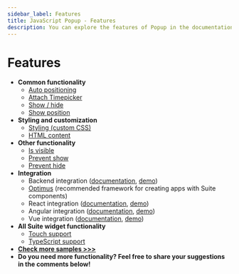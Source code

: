 ```yaml
---
sidebar_label: Features
title: JavaScript Popup - Features 
description: You can explore the features of Popup in the documentation of the DHTMLX JavaScript UI library. Browse developer guides and API reference, try out code examples and live demos, and download a free 30-day evaluation version of DHTMLX Suite 7.
---
```


# Features

- **Common functionality**
  - [Auto positioning](https://snippet.dhtmlx.com/bz1ekc71)
  - [Attach Timepicker](https://snippet.dhtmlx.com/7x6hlbqx)
  - [Show / hide](https://snippet.dhtmlx.com/aqzy536h)
  - [Show position](https://snippet.dhtmlx.com/bu4uj2ik)
- **Styling and customization**
  - [Styling (custom CSS)](https://snippet.dhtmlx.com/rd8zfw5h)
  - [HTML content](https://snippet.dhtmlx.com/ajv5qqxq)
- **Other functionality**
  - [Is visible](https://snippet.dhtmlx.com/f614sdm3)
  - [Prevent show](https://snippet.dhtmlx.com/z788l8r7)
  - [Prevent hide](https://snippet.dhtmlx.com/aocef9cv)
- **Integration**
  - Backend integration ([documentation](integration/suite_and_backend.md), [demo](https://github.com/DHTMLX/nodejs-suite-demo))
  - [Optimus](optimus_guides.md) (recommended framework for creating apps with Suite components)
  - React integration ([documentation](integration/suite_and_react.md), [demo](https://github.com/DHTMLX/react-widgets))
  - Angular integration ([documentation](integration/suite_and_angular.md), [demo](https://github.com/DHTMLX/angular-suite-demo))
  - Vue integration ([documentation](integration/suite_and_vue.md), [demo](https://github.com/DHTMLX/vue-suite-demo))
- **All Suite widget functionality**
  - [Touch support](https://snippet.dhtmlx.com/q3cu6x1a)
  - [TypeScript support](common_features/using_typescript.md)
- [**Check more samples >>>**](https://snippet.dhtmlx.com/all?text=popup)
- **Do you need more functionality? Feel free to share your suggestions in the comments below!**
